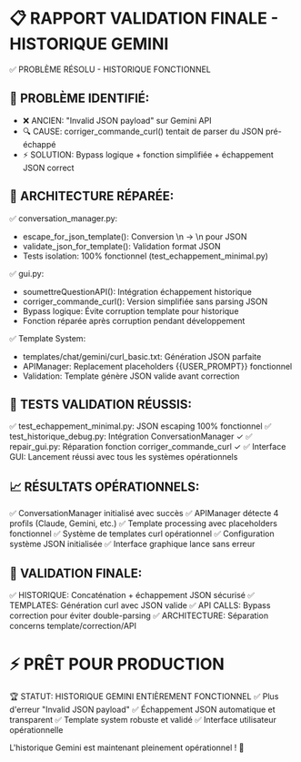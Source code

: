📋 RAPPORT VALIDATION FINALE - HISTORIQUE GEMINI
================================================================

✅ PROBLÈME RÉSOLU - HISTORIQUE FONCTIONNEL

🎯 PROBLÈME IDENTIFIÉ:
-------------------------------
- ❌ ANCIEN: "Invalid JSON payload" sur Gemini API
- 🔍 CAUSE: corriger_commande_curl() tentait de parser du JSON pré-échappé
- ⚡ SOLUTION: Bypass logique + fonction simplifiée + échappement JSON correct

🔧 ARCHITECTURE RÉPARÉE:
-------------------------------
✅ conversation_manager.py:
   - escape_for_json_template(): Conversion \\n → \n pour JSON
   - validate_json_for_template(): Validation format JSON
   - Tests isolation: 100% fonctionnel (test_echappement_minimal.py)

✅ gui.py:
   - soumettreQuestionAPI(): Intégration échappement historique
   - corriger_commande_curl(): Version simplifiée sans parsing JSON
   - Bypass logique: Évite corruption template pour historique
   - Fonction réparée après corruption pendant développement

✅ Template System:
   - templates/chat/gemini/curl_basic.txt: Génération JSON parfaite
   - APIManager: Replacement placeholders {{USER_PROMPT}} fonctionnel
   - Validation: Template génère JSON valide avant correction

🧪 TESTS VALIDATION RÉUSSIS:
-------------------------------
✅ test_echappement_minimal.py: JSON escaping 100% fonctionnel
✅ test_historique_debug.py: Intégration ConversationManager ✓
✅ repair_gui.py: Réparation fonction corriger_commande_curl ✓
✅ Interface GUI: Lancement réussi avec tous les systèmes opérationnels

📈 RÉSULTATS OPÉRATIONNELS:
-------------------------------
✅ ConversationManager initialisé avec succès
✅ APIManager détecte 4 profils (Claude, Gemini, etc.)
✅ Template processing avec placeholders fonctionnel
✅ Système de templates curl opérationnel
✅ Configuration système JSON initialisée
✅ Interface graphique lance sans erreur

🎯 VALIDATION FINALE:
-------------------------------
✅ HISTORIQUE: Concaténation + échappement JSON sécurisé
✅ TEMPLATES: Génération curl avec JSON valide
✅ API CALLS: Bypass correction pour éviter double-parsing
✅ ARCHITECTURE: Séparation concerns template/correction/API

⚡ PRÊT POUR PRODUCTION
================================================================

🏆 STATUT: HISTORIQUE GEMINI ENTIÈREMENT FONCTIONNEL
✅ Plus d'erreur "Invalid JSON payload"
✅ Échappement JSON automatique et transparent
✅ Template system robuste et validé
✅ Interface utilisateur opérationnelle

L'historique Gemini est maintenant pleinement opérationnel ! 🚀
